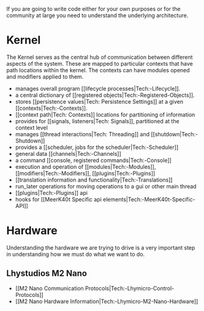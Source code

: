 If you are going to write code either for your own purposes or for the community at large you need to understand the underlying architecture.

# Kernel

The Kernel serves as the central hub of communication between different aspects of the system. These are mapped to particular contexts that have path locations within the kernel. The contexts can have modules opened and modifiers applied to them.

* manages overall program [[lifecycle processes|Tech:-Lifecycle]].
* a central dictionary of [[registered objects|Tech:-Registered-Objects]].
* stores [[persistence values|Tech: Persistence Settings]] at a given [[contexts|Tech:-Contexts]].
* [[context path|Tech: Contexts]] locations for partitioning of information
* provides for [[signals, listeners|Tech: Signals]], partitioned at the context level
* manages [[thread interactions|Tech: Threading]] and [[shutdown|Tech:-Shutdown]]
* provides a [[scheduler, jobs for the scheduler|Tech:-Scheduler]]
* general data [[channels|Tech:-Channels]]
* a command [[console, registered commands|Tech:-Console]]
* execution and operation of [[modules|Tech:-Modules]], [[modifiers|Tech:-Modifiers]], [[plugins|Tech:-Plugins]]
* [[translation information and functionality|Tech:-Translations]]
* run_later operations for moving operations to a gui or other main thread
* [[plugins|Tech:-Plugins]] api
* hooks for [[MeerK40t Specific api elements|Tech:-MeerK40t-Specific-API]]

# Hardware
Understanding the hardware we are trying to drive is a very important step in understanding how we must do what we want to do.

## Lhystudios M2 Nano
* [[M2 Nano Communication Protocols|Tech:-Lhymicro-Control-Protocols]]
* [[M2 Nano Hardware Information|Tech:-Lhymicro-M2-Nano-Hardware]]